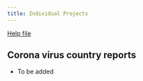 ```yaml
---
title: Individual Projects
---
```



[Help file](/slides/Coronavirus_assignment_help_file.html)


## Corona virus country reports

- To be added